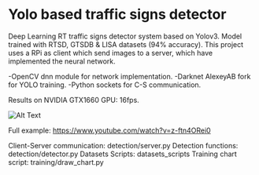 # Yolo based traffic signs detector
Deep Learning RT traffic signs detector system based on Yolov3. Model trained with RTSD, GTSDB & LISA datasets (94% accuracy). This project uses a RPi as client which send images to a server, which have implemented the neural network.

-OpenCV dnn module for network implementation.
-Darknet AlexeyAB fork for YOLO training.
-Python sockets for C-S communication.

Results on NVIDIA GTX1660 GPU: 16fps.

![Alt Text](https://media1.giphy.com/media/JEd04S6UV3eeqBIHMV/giphy.gif)




Full example:
https://www.youtube.com/watch?v=z-ftn4ORei0




Client-Server communication: detection/server.py
Detection functions: detection/detector.py
Datasets Scripts: datasets_scripts
Training chart script: training/draw_chart.py
